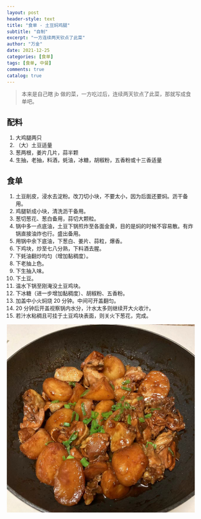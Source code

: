 ```yaml
---
layout: post
header-style: text
title: "食单 - 土豆焖鸡腿"
subtitle: "自制"
excerpt: "一方连续两天钦点了此菜"
author: "万金"
date: 2021-12-25
categories: [食单]
tags: [食单, 中餐]
comments: true
catalog: true
---
```


> 本来是自己瞎 jb 做的菜，一方吃过后，连续两天钦点了此菜，那就写成食单吧。

## 配料

1. 大鸡腿两只
1. （大）土豆适量
1. 葱两根，姜片几片，蒜半颗
1. 生抽，老抽，料酒，蚝油，冰糖，胡椒粉，五香粉或十三香适量

## 食单

1. 土豆削皮，浸水去淀粉。改刀切小块，不要太小，因为后面还要焖。沥干备用。
1. 鸡腿斩成小块，清洗沥干备用。
1. 葱切葱花、葱白备用，蒜切大颗粒。
1. 锅中多一点底油，土豆下锅煎炸至各面金黄，目的是焖的时候不容易散。有炸锅直接油炸也行。盛出备用。
1. 用锅中余下底油，下葱白、姜片、蒜粒，爆香。
1. 下鸡块，炒至七八分熟，下料酒去腥。
1. 下蚝油翻炒均匀（增加黏稠度）。
1. 下老抽上色。
1. 下生抽入味。
1. 下土豆。
1. 温水下锅至刚淹没土豆鸡块。
1. 下冰糖（进一步增加黏稠度）、胡椒粉、五香粉。
1. 加盖中小火焖烧 20 分钟。中间可开盖翻匀。
1. 20 分钟后开盖视察锅内水分，汁水太多则继续开大火收汁。
1. 若汁水粘稠且可挂于土豆鸡块表面，则关火下葱花，完成。

![土豆焖鸡腿](/img/in-post/食单/土豆焖鸡腿/土豆焖鸡腿.jpeg)